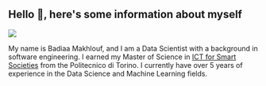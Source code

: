 ## Hello 👋, here's some information about myself
![](https://komarev.com/ghpvc/?username=your-github-username&color=ff69b4)

<!--
**badiaamakhlouf/badiaamakhlouf** is a ✨ _special_ ✨ repository because its `README.md` (this file) appears on your GitHub profile.

Here are some ideas to get you started:

- 🔭 I’m currently working on ...
- 🌱 I’m currently learning ...
- 👯 I’m looking to collaborate on ...
- 🤔 I’m looking for help with ...
- 💬 Ask me about ...
- 📫 How to reach me: ...
- 😄 Pronouns: ...
- ⚡ Fun fact: ...
-->

My name is Badiaa Makhlouf, and I am a Data Scientist with a background in software engineering. I earned my Master of Science in [ICT for Smart Societies](https://www.polito.it/en/education/master-s-degree-programmes/ict-for-smart-societies) from the Politecnico di Torino. I currently have over 5 years of experience in the Data Science and Machine Learning fields.
